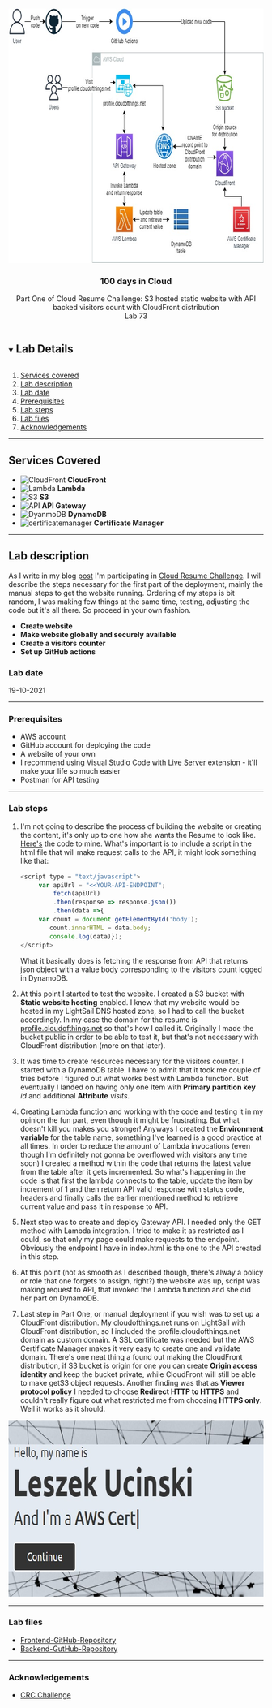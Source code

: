 <br />

<p align="center">
  <a href="img/">
    <img src="img/lab73_diagram.jpg" alt="cloudofthings" width="761" height="501">
  </a>




  <h3 align="center">100 days in Cloud</h3>

<p align="center">
    Part One of Cloud Resume Challenge:
   S3 hosted static website with API backed visitors count with CloudFront distribution
    <br />
    Lab 73
    <br />
  </p>







</p>

<details open="open">
  <summary><h2 style="display: inline-block">Lab Details</h2></summary>
  <ol>
    <li><a href="#services-covered">Services covered</a>
    <li><a href="#lab-description">Lab description</a></li>
    </li>
    <li><a href="#lab-date">Lab date</a></li>
    <li><a href="#prerequisites">Prerequisites</a></li>    
    <li><a href="#lab-steps">Lab steps</a></li>
    <li><a href="#lab-files">Lab files</a></li>
    <li><a href="#acknowledgements">Acknowledgements</a></li>
  </ol>
</details>

---

## Services Covered
* ![CloudFront](https://github.com/CloudedThings/100-Days-in-Cloud/blob/main/images/CloudFront.png) **CloudFront**
* ![Lambda](https://github.com/CloudedThings/100-Days-in-Cloud/blob/main/images/AWS_Lambda.png) **Lambda**
* ![S3](https://github.com/CloudedThings/100-Days-in-Cloud/blob/main/images/S3.png) **S3**
* ![API](https://github.com/CloudedThings/100-Days-in-Cloud/blob/main/images/Api_Gateway.png) **API Gateway**
* ![DyanmoDB](https://github.com/CloudedThings/100-Days-in-Cloud/blob/main/images/dynamodb.png) **DynamoDB**
* ![certificatemanager](https://github.com/CloudedThings/100-Days-in-Cloud/blob/main/images/CertificateManager.png) **Certificate Manager**


---

## Lab description
As I write in my blog [post](https://cloudofthings.net/cloud-resume-challenge-part-one/) I'm participating in [Cloud Resume Challenge](https://cloudresumechallenge.dev/). I will describe the steps necessary for the first part of the deployment, mainly the manual steps to get the website running. Ordering of my steps is bit random, I was making few things at the same time, testing, adjusting the code but it's all there. So proceed in your own fashion.


* **Create website**
* **Make website globally and securely  available**
* **Create a visitors counter**
* **Set up GitHub actions**

### Lab date
19-10-2021

---

### Prerequisites
* AWS account
* GitHub account for deploying the code
* A website of your own
* I recommend using Visual Studio Code with [Live Server](https://marketplace.visualstudio.com/items?itemName=ritwickdey.LiveServer) extension - it'll make your life so much easier
* Postman for API testing

---

### Lab steps
1. I'm not going to describe the process of building the website or creating the content, it's only up to one how she wants the Resume to look like. [Here's](https://github.com/CloudedThings/aws-crc-frontend) the code to mine. What's important is to include a script in the html file that will make request calls to the API, it might look something like that:

   ```javascript
   <script type = "text/javascript">
        var apiUrl = "<<YOUR-API-ENDPOINT";
        	fetch(apiUrl)
        	.then(response => response.json())
        	.then(data =>{
        var count = document.getElementById('body');
           count.innerHTML = data.body;
           console.log(data)});
   </script>
   ```

   What it basically does is fetching the response from API that returns json object with a value body corresponding to the visitors count logged in DynamoDB.

2. At this point I started to test the website. I created a S3 bucket with **Static website hosting** enabled. I knew that my website would be hosted in my LightSail DNS hosted zone, so I had to call the bucket accordingly. In my case the domain for the resume is [profile.cloudofthings.net](https://profile.cloudofthings.net/) so that's how I called it. Originally I made the bucket public in order to be able to test it, but that's not necessary with CloudFront distribution (more on that later). 

3. It was time to create resources necessary for the visitors counter. I started with a DynamoDB table. I have to admit that it took me couple of tries before I figured out what works best with Lambda function. But eventually I landed on having only one Item with **Primary partition key** *id* and additional **Attribute** *visits*.

4. Creating [Lambda function](https://github.com/CloudedThings/aws-crc-backend/blob/main/python_scripts/lambda.py) and working with the code and testing it in my opinion the fun part, even though it might be frustrating. But what doesn't kill you makes you stronger! Anyways I created the **Environment variable** for the table name, something I've learned is a good practice at all times. In order to reduce the amount of Lambda invocations (even though I'm definitely not gonna be overflowed with visitors any time soon) I created a method within the code that returns the latest value from the table after it gets incremented. So what's happening in the code is that first the lambda connects to the table, update the item by increment of 1 and then return API valid response with status code, headers and finally calls the earlier mentioned method to retrieve current value and pass it in response to API.

5. Next step was to create and deploy Gateway API. I needed only the GET method with Lambda integration. I tried to make it as restricted as I could, so that only my page could make requests to the endpoint. Obviously the endpoint I have in index.html is the one to the API created in this step. 

6. At this point (not as smooth as I described though, there's alway a policy or role that one forgets to assign, right?) the website was up, script was making request to API, that invoked the Lambda function and she did her part on DynamoDB.

7. Last step in Part One, or manual deployment if you wish was to set up a CloudFront distribution. My [cloudofthings.net](https://cloudofthings.net/) runs on LightSail with CloudFront distribution, so I included the profile.cloudofthings.net domain as custom domain. A SSL certificate was needed but the AWS Certificate Manager makes it very easy to create one and validate domain. There's one neat thing a found out making the CloudFront distribution, if S3 bucket is origin for one you can create **Origin access identity** and keep the bucket private, while CloudFront will still be able to make getS3 object requests. Another finding was that as **Viewer protocol policy** I needed to choose **Redirect HTTP to HTTPS** and couldn't really figure out what restricted me from choosing **HTTPS only**. Well it works as it should.

<p align="center">
  <a href="img/">
    <img src="img/website.jpg" alt="cloudofthings" width="736" height="348">
  </a>
</p>


---
### Lab files
* [Frontend-GitHub-Repository](https://github.com/CloudedThings/aws-crc-frontend)
* [Backend-GutHub-Repository](https://github.com/CloudedThings/aws-crc-backend)


---

### Acknowledgements

* [CRC Challenge](https://cloudresumechallenge.dev/)


